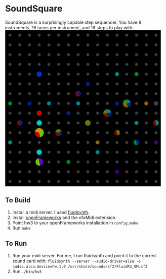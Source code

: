 # SoundSquare
SoundSquare is a surprisingly capable step sequencer. You have 8 instruments, 16 tones per instrument, and 16 steps to play with.
![SoundSquare preview](screenshots/simultaneous.png)
## To Build
1. Install a midi server. I used [fluidsynth](http://www.fluidsynth.org/).
2. Install [openFrameworks](http://www.openframeworks.cc/) and the ofxMidi extension.
3. Point hw3 to your openFrameworks installation in `config.make`
4. Run `make`

## To Run
1. Run your midi server. For me, I run fluidsynth and point it to the correct sound card with: `fluidsynth --server --audio-driver=alsa -o audio.alsa.device=hw:1,0 /usr/share/sounds/sf2/FluidR3_GM.sf2`
2. Run `./bin/hw3`
